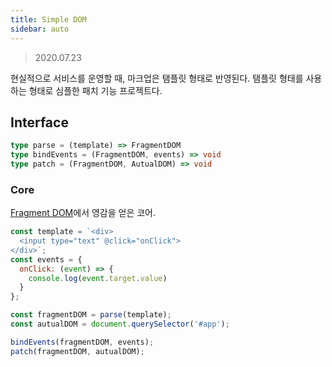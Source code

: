 ```yaml
---
title: Simple DOM
sidebar: auto
---
```

> 2020.07.23

현실적으로 서비스를 운영할 때, 마크업은 탬플릿 형태로 반영된다.
탬플릿 형태를 사용하는 형태로 심플한 패치 기능 프로젝트다.

## Interface
```ts
type parse = (template) => FragmentDOM
type bindEvents = (FragmentDOM, events) => void
type patch = (FragmentDOM, AutualDOM) => void
```

### Core
[Fragment DOM](/src/component/fragment-dom/)에서 영감을 얻은 코어.

```js
const template = `<div>
  <input type="text" @click="onClick">
</div>`;
const events = {
  onClick: (event) => {
    console.log(event.target.value)
  }
};

const fragmentDOM = parse(template);
const autualDOM = document.querySelector('#app');

bindEvents(fragmentDOM, events);
patch(fragmentDOM, autualDOM);
```
